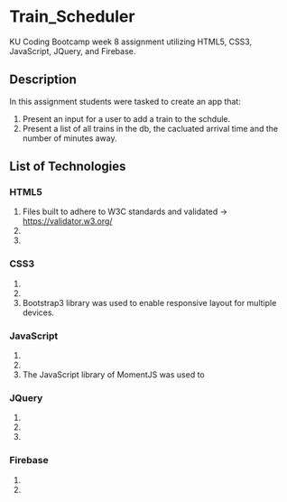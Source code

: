 # Train_Scheduler
KU Coding Bootcamp week 8 assignment utilizing HTML5, CSS3, JavaScript, JQuery, and Firebase.

## Description
In this assignment students were tasked to create an app that:
1. Present an input for a user to add a train to the schdule.
1. Present a list of all trains in the db, the cacluated arrival time and the number of minutes away.

## List of Technologies

### HTML5
1. Files built to adhere to W3C standards and validated -> https://validator.w3.org/
1. 
1. 

### CSS3
1.
1.
1. Bootstrap3 library was used to enable responsive layout for multiple devices.

### JavaScript
1.
1.
1. The JavaScript library of MomentJS was used to 

### JQuery
1.
1.
1.

### Firebase
1.
1.
